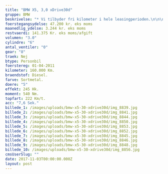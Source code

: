 ```yaml
---
title: "BMW X5, 3,0 xDrive30d"
gruppe: BMW
beskrivelse: "* Vi tilbyder fri kilometer i hele leasingperioden.\n\n\n * Cap Approved Garantiforsikring i hele leasingperioden. (valgfri)\n\n\n * Vi tilbyder kaskoforsikring på alle vores biler\n\n\n * Sæson, split/deleleasing og erhvervsleasing – vi har hele paletten.\n\n\n * Du vælger selv perioden: 6, 12, 24 eller 36 måneder.\n\n\n * Har vi ikke bilen på lager, dedikere vi os til at finde den helt rigtige og står for importen.\n"
foerstegangsydelse: 47.200 kr. eks moms
maanedlig_ydelse: 3.244 kr. eks moms
restvaerdi: 141.375 Kr. eks moms/afgift
volumen: "3.0"
cylindre: "6"
antal_ventiler: "0"
gear: "8"
traek: Nej
btype: Personbil
foerstereg: 01-04-2011
kilometer: 160.000 Km.
braendstof: Diesel.
farve: Sortmetal.
doere: "5"
effekt: 245 Hk.
moment: 540 Nm.
topfart: 222 Km/t.
acc: "7,6 Sek."
billede_1: /images/uploads/bmw-x5-30-xdrive30d/img_8839.jpg
billede_2: /images/uploads/bmw-x5-30-xdrive30d/img_8841.jpg
billede_3: /images/uploads/bmw-x5-30-xdrive30d/img_8844.jpg
billede_4: /images/uploads/bmw-x5-30-xdrive30d/img_8850.jpg
billede_5: /images/uploads/bmw-x5-30-xdrive30d/img_8853.jpg
billede_6: /images/uploads/bmw-x5-30-xdrive30d/img_8852.jpg
billede_7: /images/uploads/bmw-x5-30-xdrive30d/img_8845.jpg
billede_8: /images/uploads/bmw-x5-30-xdrive30d/img_8846.jpg
billede_9: /images/uploads/bmw-x5-30-xdrive30d/img_8848.jpg
billede_10: /images/uploads/bmw-x5-30-xdrive30d/img_8856.jpg
cmsUserSlug: ""
date: 2017-11-03T00:00:00.000Z
layout: post
---
```



